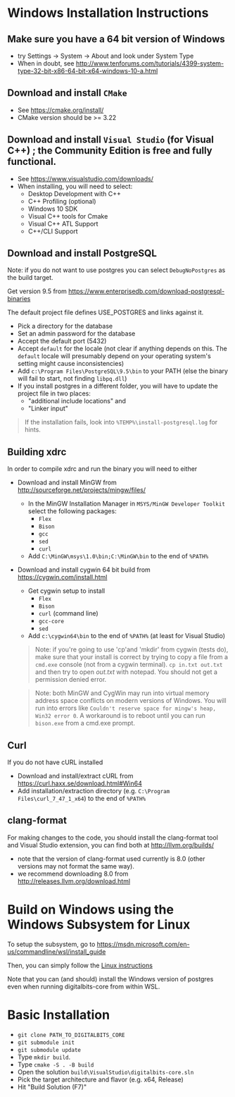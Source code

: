 # Windows Installation Instructions

## Make sure you have a 64 bit version of Windows
* try Settings -> System -> About and look under System Type
* When in doubt, see http://www.tenforums.com/tutorials/4399-system-type-32-bit-x86-64-bit-x64-windows-10-a.html

## Download and install `CMake`
* See https://cmake.org/install/
* CMake version should be >= 3.22

## Download and install `Visual Studio` (for Visual C++) ; the Community Edition is free and fully functional.
* See https://www.visualstudio.com/downloads/
* When installing, you will need to select:
    * Desktop Development with C++
    * C++ Profiling (optional)
    * Windows 10 SDK
    * Visual C++ tools for Cmake
    * Visual C++ ATL Support
    * C++/CLI Support

## Download and install PostgreSQL

Note: if you do not want to use postgres you can select `DebugNoPostgres` as the build target.

Get version 9.5 from https://www.enterprisedb.com/download-postgresql-binaries

The default project file defines USE_POSTGRES and links against it.
* Pick a directory for the database
* Set an admin password for the database
* Accept the default port (5432)
* Accept `default` for the locale (not clear if anything depends on this. The `default` locale will
presumably depend on your operating system's setting might cause inconsistencies)
* Add `c:\Program Files\PostgreSQL\9.5\bin` to your PATH (else the binary will fail to start,
    not finding `libpq.dll`)
* If you install postgres in a different folder, you will have to update the project file in two places:
    * "additional include locations" and
    * "Linker input"

> If the installation fails, look into `%TEMP%\install-postgresql.log` for hints.

## Building xdrc
 In order to compile xdrc and run the binary you will need to either
* Download and install MinGW from http://sourceforge.net/projects/mingw/files/
    * In the MinGW Installation Manager in `MSYS/MinGW Developer Toolkit` select the following packages:
      * `Flex`
      * `Bison`
      * `gcc`
      * `sed`
      * `curl`
    * Add `C:\MinGW\msys\1.0\bin;C:\MinGW\bin` to the end of `%PATH%`
* Download and install cygwin 64 bit build from https://cygwin.com/install.html
    * Get cygwin setup to install
        * `Flex`
        * `Bison`
        * `curl` (command line)
        * `gcc-core`
        * `sed`
    * Add `c:\cygwin64\bin` to the end of `%PATH%` (at least for Visual Studio)

    > Note: if you're going to use 'cp'and 'mkdir' from cygwin (tests do),
        make sure that your install is correct by trying to copy a
        file from a `cmd.exe` console (not from a cygwin terminal).
        `cp in.txt out.txt` and then try to open *out.txt* with
        notepad. You should not get a permission denied error.

    > Note: both MinGW and CygWin may run into virtual memory address space
    conflicts on modern versions of Windows. You will run into errors like
    `Couldn't reserve space for mingw's heap, Win32 error 0`.
    A workaround is to reboot until you can run `bison.exe` from a cmd.exe
    prompt.

## Curl
If you do not have cURL installed

* Download and install/extract cURL from https://curl.haxx.se/download.html#Win64
* Add installation/extraction directory (e.g. `C:\Program Files\curl_7_47_1_x64`) to the end of `%PATH%`

## clang-format

For making changes to the code, you should install the clang-format tool and Visual Studio extension, you can find both at http://llvm.org/builds/
* note that the version of clang-format used currently is 8.0 (other versions may not format the same way).
* we recommend downloading 8.0 from http://releases.llvm.org/download.html

# Build on Windows using the Windows Subsystem for Linux
To setup the subsystem, go to https://msdn.microsoft.com/en-us/commandline/wsl/install_guide

Then, you can simply follow the [Linux instructions](./README.md)

Note that you can (and should) install the Windows version of postgres even when running digitalbits-core from within WSL.


# Basic Installation

- `git clone PATH_TO_DIGITALBITS_CORE`
- `git submodule init`
- `git submodule update`
- Type `mkdir build`.
- Type `cmake -S . -B build`
- Open the solution `build\VisualStudio\digitalbits-core.sln`
- Pick the target architecture and flavor (e.g. x64, Release)
- Hit "Build Solution (F7)"
